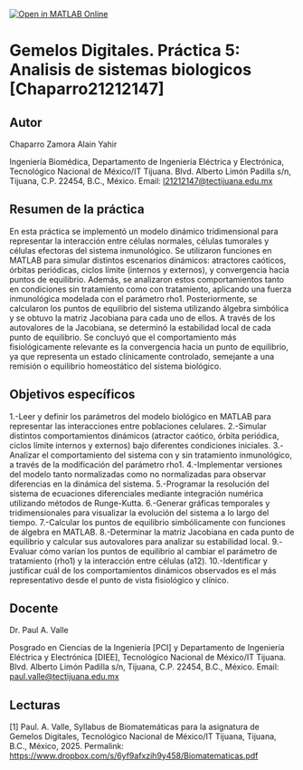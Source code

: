 [![Open in MATLAB Online](https://www.mathworks.com/images/responsive/global/open-in-matlab-online.svg)](https://matlab.mathworks.com/open/github/v1?repo=ChaparroAlain/Practica-5_AnalisisDeSistemasBiologicos_Chaparro21212147&project=https://drive.mathworks.com/sharing/f9f549bd-f45b-4fcb-9adf-844232dfc488)

# Gemelos Digitales. Práctica 5: Analisis de sistemas biologicos [Chaparro21212147]

## Autor
Chaparro Zamora Alain Yahir

Ingeniería Biomédica, Departamento de Ingeniería Eléctrica y Electrónica, Tecnológico Nacional de México/IT Tijuana. Blvd. Alberto Limón Padilla s/n, Tijuana, C.P. 22454, B.C., México. Email: l21212147@tectijuana.edu.mx

## Resumen de la práctica
En esta práctica se implementó un modelo dinámico tridimensional para representar la interacción entre células normales, células tumorales y células efectoras del sistema inmunológico. Se utilizaron funciones en MATLAB para simular distintos escenarios dinámicos: atractores caóticos, órbitas periódicas, ciclos límite (internos y externos), y convergencia hacia puntos de equilibrio. Además, se analizaron estos comportamientos tanto en condiciones sin tratamiento como con tratamiento, aplicando una fuerza inmunológica modelada con el parámetro rho1. Posteriormente, se calcularon los puntos de equilibrio del sistema utilizando álgebra simbólica y se obtuvo la matriz Jacobiana para cada uno de ellos. A través de los autovalores de la Jacobiana, se determinó la estabilidad local de cada punto de equilibrio. Se concluyó que el comportamiento más fisiológicamente relevante es la convergencia hacia un punto de equilibrio, ya que representa un estado clínicamente controlado, semejante a una remisión o equilibrio homeostático del sistema biológico.


## Objetivos específicos
1.-Leer y definir los parámetros del modelo biológico en MATLAB para representar las interacciones entre poblaciones celulares.
2.-Simular distintos comportamientos dinámicos (atractor caótico, órbita periódica, ciclos límite internos y externos) bajo diferentes condiciones iniciales.
3.-Analizar el comportamiento del sistema con y sin tratamiento inmunológico, a través de la modificación del parámetro rho1.
4.-Implementar versiones del modelo tanto normalizadas como no normalizadas para observar diferencias en la dinámica del sistema.
5.-Programar la resolución del sistema de ecuaciones diferenciales mediante integración numérica utilizando métodos de Runge-Kutta.
6.-Generar gráficas temporales y tridimensionales para visualizar la evolución del sistema a lo largo del tiempo.
7.-Calcular los puntos de equilibrio simbólicamente con funciones de álgebra en MATLAB.
8.-Determinar la matriz Jacobiana en cada punto de equilibrio y calcular sus autovalores para analizar su estabilidad local.
9.-Evaluar cómo varían los puntos de equilibrio al cambiar el parámetro de tratamiento (rho1) y la interacción entre células (a12).
10.-Identificar y justificar cuál de los comportamientos dinámicos observados es el más representativo desde el punto de vista fisiológico y clínico.

## Docente
Dr. Paul A. Valle

Posgrado en Ciencias de la Ingeniería [PCI] y Departamento de Ingeniería Eléctrica y Electrónica [DIEE], Tecnológico Nacional de México/IT Tijuana. Blvd. Alberto Limón Padilla s/n, Tijuana, C.P. 22454, B.C., México. Email: paul.valle@tectijuana.edu.mx

## Lecturas
[1] Paul. A. Valle, Syllabus de Biomatemáticas para la asignatura de Gemelos Digitales, Tecnológico Nacional de México/IT Tijuana, Tijuana, B.C., México, 2025. Permalink: https://www.dropbox.com/s/6yf9afxzih9y458/Biomatematicas.pdf



